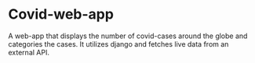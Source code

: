 # Covid-web-app
A web-app that displays the number of covid-cases around the globe and categories the cases. It utilizes django and fetches live data from an external API.
